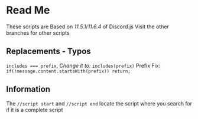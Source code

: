 # Read Me
These scripts are Based on *11.5.1*/*11.6.4* of Discord.js
Visit the other branches for other scripts
## Replacements - Typos
`includes === prefix`, *Change it to:* `includes(prefix)`
Prefix Fix: `if(!message.content.startsWith(prefix)) return;`
## Information
The `//script start` and `//script end`
locate the script where you search for if it is a complete script
